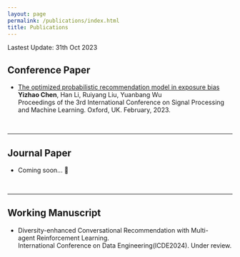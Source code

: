 ```yaml
---
layout: page
permalink: /publications/index.html
title: Publications
---
```


Lastest Update: 31th Oct 2023&nbsp;

## Conference Paper

- [The optimized probabilistic recommendation model in exposure bias](https://ace.ewapublishing.org/article.html?pk=bf0442f3888a4a4897ff6547b649597f)<br>**Yizhao Chen**,  Han Li, Ruiyang Liu, Yuanbang Wu<br>Proceedings of the 3rd International Conference on Signal Processing and Machine Learning. Oxford, UK. February, 2023.

  <br>
---
## Journal Paper

- Coming soon... 🚀

  <br>
---
## Working Manuscript

- Diversity-enhanced Conversational Recommendation with Multi-agent Reinforcement Learning.<br>International Conference on Data Engineering(ICDE2024). Under review.<br>

  <br>



<!-- ## Undergraduate Thesis

- Hybrid Detection Mechanism for Spoofing Attacks in Bluetooth Low Energy Networks<br>**Hanlin Cai** (Advisor: Zhezhuang Xu). Final Year Project. Under working<br>Expect to submit a research paper to IEEE Internet of Things Journal.

- [Industrial Inspection System based on Intelligent IoT and Bionic Quadruped Robot](https://caihanlin.com/mypaper/thesis/IP-report.pdf)<br>**Hanlin Cai** (Advisor: Zhezhuang Xu). Intern Program for Junior.<br>Industrial Placement Report in [Huading Tech](http://www.hdim.com.cn/) and [IACTIP Lab](https://dqxy.fzu.edu.cn/info/1023/2571.htm)<br> -->

  <br>

